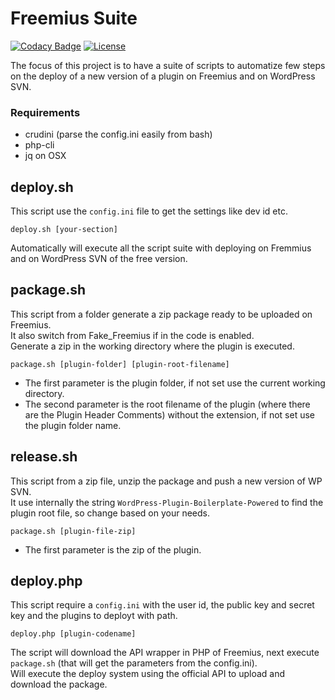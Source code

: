 # Freemius Suite

[![Codacy Badge](https://api.codacy.com/project/badge/Grade/c616b55e9b534e13b9e8fe30ff624e19)](https://www.codacy.com/app/mte90net/freemius-suite?utm_source=github.com&utm_medium=referral&utm_content=CodeAtCode/freemius-suite&utm_campaign=badger)
[![License](https://img.shields.io/badge/License-GPL%20v3-blue.svg)](http://www.gnu.org/licenses/gpl-3.0)   

The focus of this project is to have a suite of scripts to automatize few steps on the deploy of a new version of a plugin on Freemius and on WordPress SVN.

### Requirements

* crudini (parse the config.ini easily from bash)
* php-cli
* jq on OSX

## deploy.sh

This script use the `config.ini` file to get the settings like dev id etc.  

`deploy.sh [your-section]`

Automatically will execute all the script suite with deploying on Fremmius and on WordPress SVN of the free version.

## package.sh

This script from a folder generate a zip package ready to be uploaded on Freemius.  
It also switch from Fake_Freemius if in the code is enabled.  
Generate a zip in the working directory where the plugin is executed.

`package.sh [plugin-folder] [plugin-root-filename]`

* The first parameter is the plugin folder, if not set use the current working directory.
* The second parameter is the root filename of the plugin (where there are the Plugin Header Comments) without the extension, if not set use the plugin folder name.

## release.sh

This script from a zip file, unzip the package and push a new version of WP SVN.  
It use internally the string `WordPress-Plugin-Boilerplate-Powered` to find the plugin root file, so change based on your needs.

`package.sh [plugin-file-zip]`

* The first parameter is the zip of the plugin.

## deploy.php

This script require a `config.ini` with the user id, the public key and secret key and the plugins to deployt with path.  

`deploy.php [plugin-codename]`

The script will download the API wrapper in PHP of Freemius, next execute `package.sh` (that will get the parameters from the config.ini).  
Will execute the deploy system using the official API to upload and download the package.

